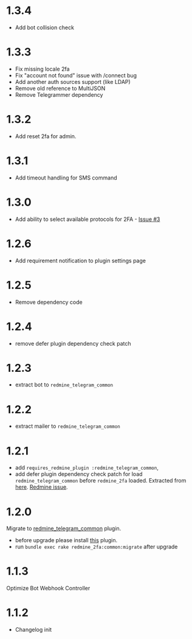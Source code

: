 # 1.3.4

* Add bot collision check

# 1.3.3

* Fix missing locale 2fa
* Fix "account not found" issue with /connect bug
* Add another auth sources support (like LDAP)
* Remove old reference to MultiJSON
* Remove Telegrammer dependency

# 1.3.2

* Add reset 2fa for admin.

# 1.3.1

* Add timeout handling for SMS command

# 1.3.0

* Add ability to select available protocols for 2FA - [Issue #3](https://github.com/centosadmin/redmine_2fa/issues/3)

# 1.2.6
* Add requirement notification to plugin settings page
# 1.2.5

* Remove dependency code

# 1.2.4

* remove defer plugin dependency check patch

# 1.2.3

* extract bot to `redmine_telegram_common`

# 1.2.2

* extract mailer to `redmine_telegram_common`

# 1.2.1

* add `requires_redmine_plugin :redmine_telegram_common`,
* add defer plugin dependency check patch for load `redmine_telegram_common` before `redmine_2fa` loaded. Extracted from [here](https://github.com/michaelkrupp-redmine/redmine_pluginloader). [Redmine issue](http://www.redmine.org/issues/6324#change-73605).

# 1.2.0

Migrate to [redmine_telegram_common](https://github.com/centosadmin/redmine_telegram_common) plugin.
* before upgrade please install [this](https://github.com/centosadmin/redmine_telegram_common) plugin.
* run `bundle exec rake redmine_2fa:common:migrate` after upgrade

# 1.1.3

Optimize Bot Webhook Controller

# 1.1.2
* Changelog init
